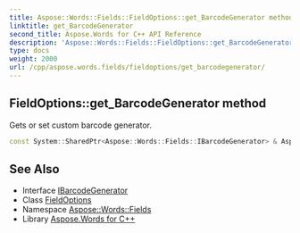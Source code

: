 ```yaml
---
title: Aspose::Words::Fields::FieldOptions::get_BarcodeGenerator method
linktitle: get_BarcodeGenerator
second_title: Aspose.Words for C++ API Reference
description: 'Aspose::Words::Fields::FieldOptions::get_BarcodeGenerator method. Gets or set custom barcode generator in C++.'
type: docs
weight: 2000
url: /cpp/aspose.words.fields/fieldoptions/get_barcodegenerator/
---
```

## FieldOptions::get_BarcodeGenerator method


Gets or set custom barcode generator.

```cpp
const System::SharedPtr<Aspose::Words::Fields::IBarcodeGenerator> & Aspose::Words::Fields::FieldOptions::get_BarcodeGenerator() const
```

## See Also

* Interface [IBarcodeGenerator](../../ibarcodegenerator/)
* Class [FieldOptions](../)
* Namespace [Aspose::Words::Fields](../../)
* Library [Aspose.Words for C++](../../../)
